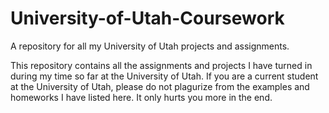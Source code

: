# University-of-Utah-Coursework
A repository for all my University of Utah projects and assignments.

This repository contains all the assignments and projects I have turned in during my time so far at the University of Utah. If you are a
current student at the University of Utah, please do not plagurize from the examples and homeworks I have listed here. It only hurts you
more in the end.
